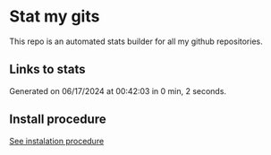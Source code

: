 # Stat my gits

This repo is an automated stats builder for all my github repositories.

## Links to stats


Generated on 06/17/2024 at 00:42:03 in 0 min, 2 seconds.

## Install procedure

[See instalation procedure](./src/install.md)
